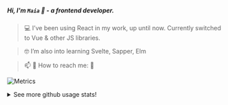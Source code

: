 

##### Hi, I'm `Maia` 👋 - a frontend developer.

> 💻  I’ve been using React  in my work, up until now. 
> Currently switched to Vue & other JS libraries. 

> 🤓   I’m also into learning Svelte, Sapper, Elm

> 📫  💬   How to reach me: 📱

![Metrics](https://metrics.lecoq.io/Maia313?template=classic&config.timezone=Europe%2FStockholm)

<details>
  <summary>See more github usage stats!</summary>
  
 ![Github Stats for Maia313 repositories](https://github-readme-stats.vercel.app/api?username=Maia313&show_icons=true&count_private=true&title_color=FF69B4&icon_color=FF69B4&text_color=FF69B4&bg_color=ececec) 
  ![Github Stats for Maia313 most used languages](https://github-readme-stats.vercel.app/api/top-langs/?username=Maia313&title_color=FF69B4&icon_color=FF69B4&text_color=FF69B4&bg_color=FFF&layout=compact) 

<img width="20%" align="right" alt="Github" src="https://raw.githubusercontent.com/onimur/.github/master/.resources/git-header.svg" />


</details>







